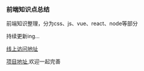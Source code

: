 ### 前端知识点总结

前端知识整理，分为css、js、vue、react、node等部分

持续更新ing...

[线上访问地址](http://116.196.113.15:4000/)

[项目地址](https://github.com/duenyang/FE-interview),欢迎一起完善